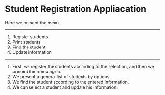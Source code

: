 # Student Registration Appliacation

Here we present the menu.

-----------------------
1. Register students
2. Print students
3. Find the student
4. Update information
-----------------

1) First, we register the students according to the selection, and then we present the menu again.
2) We present a general list of students by options.
3) We find the student according to the entered information.
4) We can select a student and update his information.

